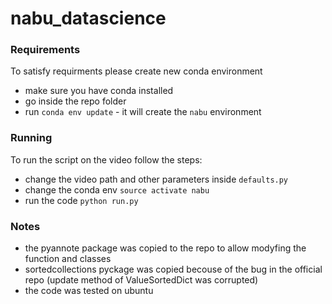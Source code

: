 # nabu_datascience

### Requirements

To satisfy requirments please create new conda environment
* make sure you have conda installed
* go inside the repo folder
* run `conda env update` - it will create the `nabu` environment
 
### Running
To run the script on the video follow the steps:
* change the video path and other parameters inside `defaults.py`
* change the conda env `source activate nabu`
* run the code `python run.py`

### Notes
* the pyannote package was copied to the repo to allow modyfing the function and classes
* sortedcollections pyckage was copied becouse of the bug in the official repo (update method of ValueSortedDict was corrupted)
* the code was tested on ubuntu